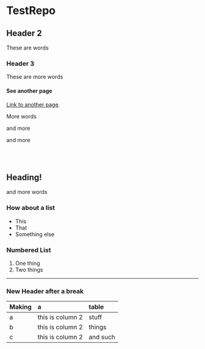 # TestRepo


## Header 2

These are words


### Header 3 

These are more words


#### See another page
[Link to another page](./linkedpage.html).


More words

and more

and more

<br>
<br>

## Heading!

and more words

### How about a list
* This
* That
* Something else

### Numbered List
1. One thing
2. Two things

***
### New Header after a break

| Making        | a         | table |
|:-------------|:------------------|:------|
| a           | this is column 2 | stuff |
| b           | this is column 2    | things  |
| c           | this is column 2       | and such   |

